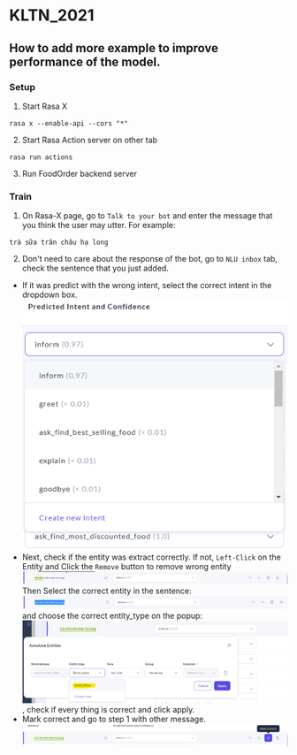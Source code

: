 # KLTN_2021

## How to add more example to improve performance of the model.
### Setup
1. Start Rasa X 
```
rasa x --enable-api --cors "*"
```
2. Start Rasa Action server on other tab
```
rasa run actions
```
3. Run FoodOrder backend server
### Train
1. On Rasa-X page, go to `Talk to your bot` and enter the message that you think the user may utter. For example:
```
trà sữa trân châu hạ long
```
2. Don't need to care about the response of the bot, go to `NLU inbox` tab, check the sentence that you just added.
- If it was predict with the wrong intent, select the correct intent in the dropdown box.
![select the correct intent](https://github.com/lienminhquang/KLTN_2021/blob/main/images/select_the_correct_intent.png)
- Next, check if the entity was extract correctly. If not, `Left-Click` on the Entity and Click the `Remove` button to remove wrong entity
![Select the correct entity](https://github.com/lienminhquang/KLTN_2021/blob/main/images/incorrect_entity.png)
Then Select the correct entity in the sentence:
![Select the correct entity](https://github.com/lienminhquang/KLTN_2021/blob/main/images/select_the_correct_entity.png)
and choose the correct entity_type on the popup:
![Select the correct entity](https://github.com/lienminhquang/KLTN_2021/blob/main/images/select_the_correct_entity_type.png)
, check if every thing is correct and click apply.
- Mark correct and go to step 1 with other message.
![Select the correct entity](https://github.com/lienminhquang/KLTN_2021/blob/main/images/mark_correct.png)

